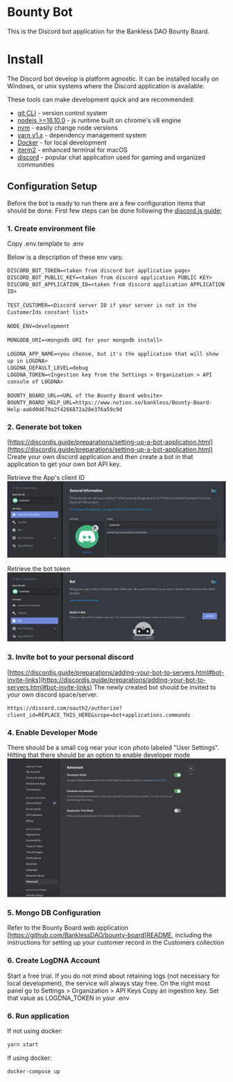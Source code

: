 # Bounty Bot

This is the Discord bot application for the Bankless DAO Bounty Board.

# Install

The Discord bot develop is platform agnostic. It can be installed locally on Windows, or unix systems where the Discord
application is available.

These tools can make development quick and are recommended:

-   [git CLI](https://git-scm.com) - version control system
-   [nodejs >=16.10.0](https://nodejs.org/en/) - js runtime built on chrome's v8 engine
-   [nvm](https://github.com/nvm-sh/nvm) - easily change node versions
-   [yarn v1.x](https://yarnpkg.com/) - dependency management system
-   [Docker](https://docs.docker.com/desktop/) - for local development
-   [iterm2](https://iterm2.com/) - enhanced terminal for macOS
-   [discord](https://discord.com/) - popular chat application used for gaming and organized communities

## Configuration Setup

Before the bot is ready to run there are a few configuration items that should be done. First few steps can be done following
the [discord.js guide](https://discordjs.guide/#before-you-begin);

### 1. Create environment file

Copy .env.template to .env

Below is a description of these env vars:

```
DISCORD_BOT_TOKEN=<taken from discord bot application page>
DISCORD_BOT_PUBLIC_KEY=<taken from discord application PUBLIC KEY>
DISCORD_BOT_APPLICATION_ID=<taken from discord application APPLICATION ID>

TEST_CUSTOMER=<Discord server ID if your server is not in the CustomerIds constant list>

NODE_ENV=development

MONGODB_URI=<mongodb URI for your mongodb install>

LOGDNA_APP_NAME=<you choose, but it's the application that will show up in LOGDNA>
LOGDNA_DEFAULT_LEVEL=debug
LOGDNA_TOKEN=<Ingestion key from the Settings > Organization > API console of LOGDNA>

BOUNTY_BOARD_URL=<URL of the Bounty Board website>
BOUNTY_BOARD_HELP_URL=https://www.notion.so/bankless/Bounty-Board-Help-aa6d0d679a2f4266872a20e376a59c9d
```

### 2. Generate bot token

[https://discordjs.guide/preparations/setting-up-a-bot-application.html](https://discordjs.guide/preparations/setting-up-a-bot-application.html)
Create your own discord application and then create a bot in that application to get your own bot API key.

Retrieve the App's client ID
![](images/create_app.png)

Retrieve the bot token
![](images/create_bot.png)

### 3. Invite bot to your personal discord

[https://discordjs.guide/preparations/adding-your-bot-to-servers.html#bot-invite-links](https://discordjs.guide/preparations/adding-your-bot-to-servers.html#bot-invite-links)
The newly created bot should be invited to your own discord space/server.

```
https://discord.com/oauth2/authorize?client_id=REPLACE_THIS_HERE&scope=bot+applications.commands
```

### 4. Enable Developer Mode

There should be a small cog near your icon photo labeled "User Settings". Hitting that there should be an option to enable
developer mode
![](images/discord_developer_mode.png)

 ### 5. Mongo DB Configuration
 
 Refer to the Bounty Board web application [https://github.com/BanklessDAO/bounty-board]README, including the instructions for setting up your customer record in the Customers collection

### 6. Create LogDNA Account

Start a free trial.
If you do not mind about retaining logs (not necessary for local development), the service will always stay free.
On the right most panel go to Settings > Organization > API Keys
Copy an ingestion key. Set that value as LOGDNA_TOKEN in your .env

### 6. Run application

If not using docker:
```bash
yarn start
```

If using docker:
```bash
docker-compose up
```

